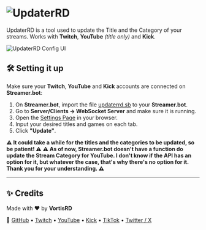 # ![UpdaterRD](https://i.imgur.com/Pxu8KoP.png)

UpdaterRD is a tool used to update the Title and the Category of your streams. Works with **Twitch**, **YouTube** *(title only)* and **Kick**.

![UpdaterRD Config UI](https://i.imgur.com/agpHocS.png)

## 🛠️ Setting it up

Make sure your **Twitch**, **YouTube** and **Kick** accounts are connected on **Streamer.bot**:

1. On **Streamer.bot**, import the file [updaterrd.sb](https://github.com/vortisrd/chatrd/blob/main/updaterrd.sb) to your **Streamer.bot**.
2. Go to **Server/Clients → WebSocket Server** and make sure it is running.
5. Open the [Settings Page](https://vortisrd.github.io/updaterrd) in your browser.
6. Input your desired titles and games on each tab.
7. Click **"Update"**.

**⚠️ It could take a while for the titles and the categories to be updated, so be patient! ⚠️**
**⚠️ As of now, Streamer.bot doesn't have a function do update the Stream Category for YouTube. I don't know if the API has an option for it, but whatever the case, that's why there's no option for it. Thank you for your understanding. ⚠️**

---

## ✨ Credits

Made with ❤️ by **VortisRD**  

🔗 [GitHub](https://github.com/vortisrd) • [Twitch](https://twitch.tv/vortisrd) • [YouTube](https://youtube.com/@vortisrd) • [Kick](https://kick.com/vortisrd) • [TikTok](https://tiktok.com/@vortisrd) • [Twitter / X](https://twitter.com/vortisrd)